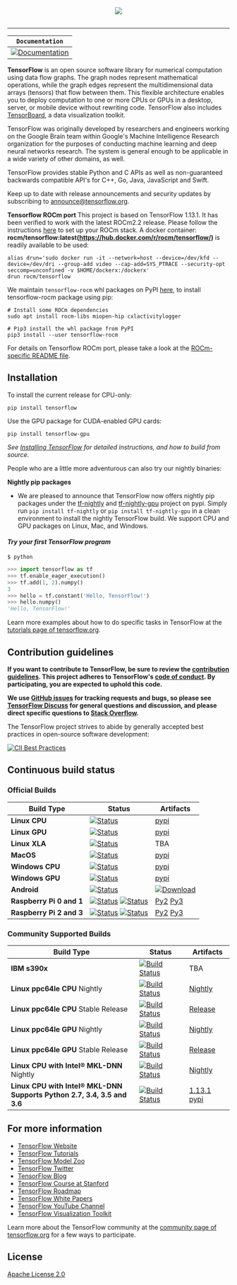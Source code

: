 <div align="center">
  <img src="https://www.tensorflow.org/images/tf_logo_transp.png"><br><br>
</div>

-----------------


| **`Documentation`** |
|-----------------|
| [![Documentation](https://img.shields.io/badge/api-reference-blue.svg)](https://www.tensorflow.org/api_docs/) |

**TensorFlow** is an open source software library for numerical computation
using data flow graphs. The graph nodes represent mathematical operations, while
the graph edges represent the multidimensional data arrays (tensors) that flow
between them. This flexible architecture enables you to deploy computation to
one or more CPUs or GPUs in a desktop, server, or mobile device without
rewriting code. TensorFlow also includes
[TensorBoard](https://github.com/tensorflow/tensorboard), a data visualization
toolkit.

TensorFlow was originally developed by researchers and engineers
working on the Google Brain team within Google's Machine Intelligence Research
organization for the purposes of conducting machine learning and deep neural
networks research.  The system is general enough to be applicable in a wide
variety of other domains, as well.

TensorFlow provides stable Python and C APIs as well as non-guaranteed backwards
compatible API's for C++, Go, Java, JavaScript and Swift.

Keep up to date with release announcements and security updates by
subscribing to
[announce@tensorflow.org](https://groups.google.com/a/tensorflow.org/forum/#!forum/announce).

**Tensorflow ROCm port**
This project is based on TensorFlow 1.13.1. It has been verified to work with the latest ROCm2.2 release.
Please follow the instructions [here](https://github.com/RadeonOpenCompute/ROCm-docker/blob/master/quick-start.md) to set up your ROCm stack.
A docker container: **rocm/tensorflow:latest(https://hub.docker.com/r/rocm/tensorflow/)** is readily available to be used:
```
alias drun='sudo docker run -it --network=host --device=/dev/kfd --device=/dev/dri --group-add video --cap-add=SYS_PTRACE --security-opt seccomp=unconfined -v $HOME/dockerx:/dockerx'
drun rocm/tensorflow
```
We maintain `tensorflow-rocm` whl packages on PyPI [here](https://pypi.org/project/tensorflow-rocm), to install tensorflow-rocm package using pip:
```
# Install some ROCm dependencies
sudo apt install rocm-libs miopen-hip cxlactivitylogger

# Pip3 install the whl package from PyPI
pip3 install --user tensorflow-rocm
```
For details on Tensorflow ROCm port, please take a look at the [ROCm-specific README file](README.ROCm.md).

## Installation

To install the current release for CPU-only:

```
pip install tensorflow
```

Use the GPU package for CUDA-enabled GPU cards:

```
pip install tensorflow-gpu
```

*See [Installing TensorFlow](https://www.tensorflow.org/install) for detailed
instructions, and how to build from source.*

People who are a little more adventurous can also try our nightly binaries:

**Nightly pip packages**
* We are pleased to announce that TensorFlow now offers nightly pip packages
under the [tf-nightly](https://pypi.python.org/pypi/tf-nightly) and
[tf-nightly-gpu](https://pypi.python.org/pypi/tf-nightly-gpu) project on pypi.
Simply run `pip install tf-nightly` or `pip install tf-nightly-gpu` in a clean
environment to install the nightly TensorFlow build. We support CPU and GPU
packages on Linux, Mac, and Windows.

#### *Try your first TensorFlow program*

```shell
$ python
```

```python
>>> import tensorflow as tf
>>> tf.enable_eager_execution()
>>> tf.add(1, 2).numpy()
3
>>> hello = tf.constant('Hello, TensorFlow!')
>>> hello.numpy()
'Hello, TensorFlow!'
```

Learn more examples about how to do specific tasks in TensorFlow at the
[tutorials page of tensorflow.org](https://www.tensorflow.org/tutorials/).

## Contribution guidelines

**If you want to contribute to TensorFlow, be sure to review the [contribution
guidelines](CONTRIBUTING.md). This project adheres to TensorFlow's
[code of conduct](CODE_OF_CONDUCT.md). By participating, you are expected to
uphold this code.**

**We use [GitHub issues](https://github.com/tensorflow/tensorflow/issues) for
tracking requests and bugs, so please see
[TensorFlow Discuss](https://groups.google.com/a/tensorflow.org/forum/#!forum/discuss)
for general questions and discussion, and please direct specific questions to
[Stack Overflow](https://stackoverflow.com/questions/tagged/tensorflow).**

The TensorFlow project strives to abide by generally accepted best practices in open-source software development:

[![CII Best Practices](https://bestpractices.coreinfrastructure.org/projects/1486/badge)](https://bestpractices.coreinfrastructure.org/projects/1486)


## Continuous build status

### Official Builds

| Build Type      | Status | Artifacts |
| ---             | ---    | ---       |
| **Linux CPU**   | [![Status](https://storage.googleapis.com/tensorflow-kokoro-build-badges/ubuntu-cc.svg)](https://storage.googleapis.com/tensorflow-kokoro-build-badges/ubuntu-cc.html) | [pypi](https://pypi.org/project/tf-nightly/) |
| **Linux GPU**   | [![Status](https://storage.googleapis.com/tensorflow-kokoro-build-badges/ubuntu-gpu-py3.svg)](https://storage.googleapis.com/tensorflow-kokoro-build-badges/ubuntu-gpu-py3.html) | [pypi](https://pypi.org/project/tf-nightly-gpu/) |
| **Linux XLA**   | [![Status](https://storage.googleapis.com/tensorflow-kokoro-build-badges/ubuntu-xla.svg)](https://storage.googleapis.com/tensorflow-kokoro-build-badges/ubuntu-xla.html) | TBA |
| **MacOS**       | [![Status](https://storage.googleapis.com/tensorflow-kokoro-build-badges/macos-py2-cc.svg)](https://storage.googleapis.com/tensorflow-kokoro-build-badges/macos-py2-cc.html) | [pypi](https://pypi.org/project/tf-nightly/) |
| **Windows CPU** | [![Status](https://storage.googleapis.com/tensorflow-kokoro-build-badges/windows-cpu.svg)](https://storage.googleapis.com/tensorflow-kokoro-build-badges/windows-cpu.html) | [pypi](https://pypi.org/project/tf-nightly/) |
| **Windows GPU** | [![Status](https://storage.googleapis.com/tensorflow-kokoro-build-badges/windows-gpu.svg)](https://storage.googleapis.com/tensorflow-kokoro-build-badges/windows-gpu.html) | [pypi](https://pypi.org/project/tf-nightly-gpu/) |
| **Android**     | [![Status](https://storage.googleapis.com/tensorflow-kokoro-build-badges/android.svg)](https://storage.googleapis.com/tensorflow-kokoro-build-badges/android.html) | [![Download](https://api.bintray.com/packages/google/tensorflow/tensorflow/images/download.svg)](https://bintray.com/google/tensorflow/tensorflow/_latestVersion) |
| **Raspberry Pi 0 and 1** | [![Status](https://storage.googleapis.com/tensorflow-kokoro-build-badges/rpi01-py2.svg)](https://storage.googleapis.com/tensorflow-kokoro-build-badges/rpi01-py2.html) [![Status](https://storage.googleapis.com/tensorflow-kokoro-build-badges/rpi01-py3.svg)](https://storage.googleapis.com/tensorflow-kokoro-build-badges/rpi01-py3.html) | [Py2](https://storage.googleapis.com/tensorflow-nightly/tensorflow-1.10.0-cp27-none-linux_armv6l.whl) [Py3](https://storage.googleapis.com/tensorflow-nightly/tensorflow-1.10.0-cp34-none-linux_armv6l.whl) |
| **Raspberry Pi 2 and 3** | [![Status](https://storage.googleapis.com/tensorflow-kokoro-build-badges/rpi23-py2.svg)](https://storage.googleapis.com/tensorflow-kokoro-build-badges/rpi23-py2.html) [![Status](https://storage.googleapis.com/tensorflow-kokoro-build-badges/rpi23-py3.svg)](https://storage.googleapis.com/tensorflow-kokoro-build-badges/rpi23-py3.html) | [Py2](https://storage.googleapis.com/tensorflow-nightly/tensorflow-1.10.0-cp27-none-linux_armv7l.whl) [Py3](https://storage.googleapis.com/tensorflow-nightly/tensorflow-1.10.0-cp34-none-linux_armv7l.whl) |


### Community Supported Builds

Build Type                                                                       | Status                                                                                                                                                                                   | Artifacts
-------------------------------------------------------------------------------- | ---------------------------------------------------------------------------------------------------------------------------------------------------------------------------------------- | ---------
**IBM s390x**                                                                    | [![Build Status](http://ibmz-ci.osuosl.org/job/TensorFlow_IBMZ_CI/badge/icon)](http://ibmz-ci.osuosl.org/job/TensorFlow_IBMZ_CI/)                                                        | TBA
**Linux ppc64le CPU** Nightly                                                    | [![Build Status](https://powerci.osuosl.org/job/TensorFlow_PPC64LE_CPU_Build/badge/icon)](https://powerci.osuosl.org/job/TensorFlow_PPC64LE_CPU_Build/)                                  | [Nightly](https://powerci.osuosl.org/job/TensorFlow_PPC64LE_CPU_Nightly_Artifact/)
**Linux ppc64le CPU** Stable Release                                             | [![Build Status](https://powerci.osuosl.org/job/TensorFlow_PPC64LE_CPU_Release_Build/badge/icon)](https://powerci.osuosl.org/job/TensorFlow_PPC64LE_CPU_Release_Build/)                  | [Release](https://powerci.osuosl.org/job/TensorFlow_PPC64LE_CPU_Release_Build/)
**Linux ppc64le GPU** Nightly                                                    | [![Build Status](https://powerci.osuosl.org/job/TensorFlow_PPC64LE_GPU_Build/badge/icon)](https://powerci.osuosl.org/job/TensorFlow_PPC64LE_GPU_Build/)                                  | [Nightly](https://powerci.osuosl.org/job/TensorFlow_PPC64LE_GPU_Nightly_Artifact/)
**Linux ppc64le GPU** Stable Release                                             | [![Build Status](https://powerci.osuosl.org/job/TensorFlow_PPC64LE_GPU_Release_Build/badge/icon)](https://powerci.osuosl.org/job/TensorFlow_PPC64LE_GPU_Release_Build/)                  | [Release](https://powerci.osuosl.org/job/TensorFlow_PPC64LE_GPU_Release_Build/)
**Linux CPU with Intel® MKL-DNN** Nightly                                        | [![Build Status](https://tensorflow-ci.intel.com/job/tensorflow-mkl-linux-cpu/badge/icon)](https://tensorflow-ci.intel.com/job/tensorflow-mkl-linux-cpu/)                                | [Nightly](https://tensorflow-ci.intel.com/job/tensorflow-mkl-build-whl-nightly/)
**Linux CPU with Intel® MKL-DNN** <br> **Supports Python 2.7, 3.4, 3.5 and 3.6** | [![Build Status](https://tensorflow-ci.intel.com/job/tensorflow-mkl-build-release-whl/badge/icon)](https://tensorflow-ci.intel.com/job/tensorflow-mkl-build-release-whl/lastStableBuild) | [1.13.1 pypi](https://pypi.org/project/intel-tensorflow/)

## For more information

*   [TensorFlow Website](https://www.tensorflow.org)
*   [TensorFlow Tutorials](https://www.tensorflow.org/tutorials/)
*   [TensorFlow Model Zoo](https://github.com/tensorflow/models)
*   [TensorFlow Twitter](https://twitter.com/tensorflow)
*   [TensorFlow Blog](https://medium.com/tensorflow)
*   [TensorFlow Course at Stanford](https://web.stanford.edu/class/cs20si)
*   [TensorFlow Roadmap](https://www.tensorflow.org/community/roadmap)
*   [TensorFlow White Papers](https://www.tensorflow.org/about/bib)
*   [TensorFlow YouTube Channel](https://www.youtube.com/channel/UC0rqucBdTuFTjJiefW5t-IQ)
*   [TensorFlow Visualization Toolkit](https://github.com/tensorflow/tensorboard)

Learn more about the TensorFlow community at the [community page of tensorflow.org](https://www.tensorflow.org/community) for a few ways to participate.

## License

[Apache License 2.0](LICENSE)
